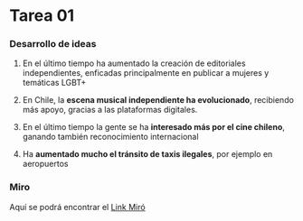 # Tarea 01

### Desarrollo de ideas

1. En el último tiempo ha aumentado la creación de editoriales independientes, enficadas principalmente en publicar a mujeres y temáticas LGBT+

1. En Chile, la __escena musical independiente ha evolucionado__, recibiendo más apoyo, gracias a las plataformas digitales.

1. En el último tiempo la gente se ha __interesado más por el cine chileno__, ganando también reconocimiento internacional

1. Ha __aumentado mucho el tránsito de taxis ilegales__, por ejemplo en aeropuertos

### Miro
Aquí se podrá encontrar el [Link Miró](https://miro.com/welcomeonboard/YXdvV3F2M1lkZVc0aWQwWWtkYjZiYU5GSXRmZW1HV1N2ZlBxTjdFbzhVaEN6ZDFLeGhKdEwwT2Q1T2xsVHI3TnwzNDU4NzY0NTM4NDgxOTg1NTI1fDI=?share_link_id=237718142247)

